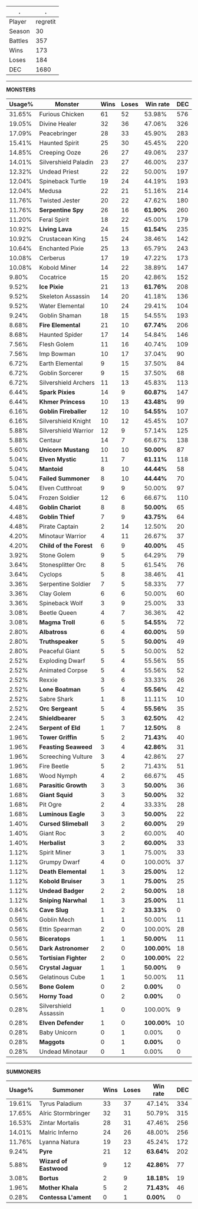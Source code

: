 .|.
|-|-
Player|regretit
Season|30
Battles|357
Wins|173
Loses|184
DEC|1680

---
**MONSTERS**

Usage%|Monster|Wins|Loses|Win rate|DEC|
-|-|-|-|-|-|
31.65%|Furious Chicken|61|52|53.98%|576|
19.05%|Divine Healer|32|36|47.06%|326|
17.09%|Peacebringer|28|33|45.90%|283|
15.41%|Haunted Spirit|25|30|45.45%|220|
14.85%|Creeping Ooze|26|27|49.06%|237|
14.01%|Silvershield Paladin|23|27|46.00%|237|
12.32%|Undead Priest|22|22|50.00%|197|
12.04%|Spineback Turtle|19|24|44.19%|193|
12.04%|Medusa|22|21|51.16%|214|
11.76%|Twisted Jester|20|22|47.62%|180|
11.76%|**Serpentine Spy**|26|16|**61.90%**|260|
11.20%|Feral Spirit|18|22|45.00%|179|
10.92%|**Living Lava**|24|15|**61.54%**|235|
10.92%|Crustacean King|15|24|38.46%|142|
10.64%|Enchanted Pixie|25|13|65.79%|243|
10.08%|Cerberus|17|19|47.22%|173|
10.08%|Kobold Miner|14|22|38.89%|147|
9.80%|Cocatrice|15|20|42.86%|152|
9.52%|**Ice Pixie**|21|13|**61.76%**|208|
9.52%|Skeleton Assassin|14|20|41.18%|136|
9.52%|Water Elemental|10|24|29.41%|104|
9.24%|Goblin Shaman|18|15|54.55%|193|
8.68%|**Fire Elemental**|21|10|**67.74%**|206|
8.68%|Haunted Spider|17|14|54.84%|146|
7.56%|Flesh Golem|11|16|40.74%|109|
7.56%|Imp Bowman|10|17|37.04%|90|
6.72%|Earth Elemental|9|15|37.50%|84|
6.72%|Goblin Sorcerer|9|15|37.50%|68|
6.72%|Silvershield Archers|11|13|45.83%|113|
6.44%|**Spark Pixies**|14|9|**60.87%**|147|
6.44%|**Khmer Princess**|10|13|**43.48%**|99|
6.16%|**Goblin Fireballer**|12|10|**54.55%**|107|
6.16%|Silvershield Knight|10|12|45.45%|107|
5.88%|Silvershield Warrior|12|9|57.14%|125|
5.88%|Centaur|14|7|66.67%|138|
5.60%|**Unicorn Mustang**|10|10|**50.00%**|87|
5.04%|**Elven Mystic**|11|7|**61.11%**|118|
5.04%|**Mantoid**|8|10|**44.44%**|58|
5.04%|**Failed Summoner**|8|10|**44.44%**|70|
5.04%|Elven Cutthroat|9|9|50.00%|97|
5.04%|Frozen Soldier|12|6|66.67%|110|
4.48%|**Goblin Chariot**|8|8|**50.00%**|65|
4.48%|**Goblin Thief**|7|9|**43.75%**|64|
4.48%|Pirate Captain|2|14|12.50%|20|
4.20%|Minotaur Warrior|4|11|26.67%|37|
4.20%|**Child of the Forest**|6|9|**40.00%**|45|
3.92%|Stone Golem|9|5|64.29%|79|
3.64%|Stonesplitter Orc|8|5|61.54%|76|
3.64%|Cyclops|5|8|38.46%|41|
3.36%|Serpentine Soldier|7|5|58.33%|77|
3.36%|Clay Golem|6|6|50.00%|60|
3.36%|Spineback Wolf|3|9|25.00%|33|
3.08%|Beetle Queen|4|7|36.36%|42|
3.08%|**Magma Troll**|6|5|**54.55%**|72|
2.80%|**Albatross**|6|4|**60.00%**|59|
2.80%|**Truthspeaker**|5|5|**50.00%**|49|
2.80%|Peaceful Giant|5|5|50.00%|52|
2.52%|Exploding Dwarf|5|4|55.56%|55|
2.52%|Animated Corpse|5|4|55.56%|52|
2.52%|Rexxie|3|6|33.33%|26|
2.52%|**Lone Boatman**|5|4|**55.56%**|42|
2.52%|Sabre Shark|1|8|11.11%|10|
2.52%|**Orc Sergeant**|5|4|**55.56%**|35|
2.24%|**Shieldbearer**|5|3|**62.50%**|42|
2.24%|**Serpent of Eld**|1|7|**12.50%**|8|
1.96%|**Tower Griffin**|5|2|**71.43%**|40|
1.96%|**Feasting Seaweed**|3|4|**42.86%**|31|
1.96%|Screeching Vulture|3|4|42.86%|27|
1.96%|Fire Beetle|5|2|71.43%|51|
1.68%|Wood Nymph|4|2|66.67%|45|
1.68%|**Parasitic Growth**|3|3|**50.00%**|36|
1.68%|**Giant Squid**|3|3|**50.00%**|32|
1.68%|Pit Ogre|2|4|33.33%|28|
1.68%|**Luminous Eagle**|3|3|**50.00%**|22|
1.40%|**Cursed Slimeball**|3|2|**60.00%**|29|
1.40%|Giant Roc|3|2|60.00%|40|
1.40%|**Herbalist**|3|2|**60.00%**|33|
1.12%|Spirit Miner|3|1|75.00%|33|
1.12%|Grumpy Dwarf|4|0|100.00%|37|
1.12%|**Death Elemental**|1|3|**25.00%**|12|
1.12%|**Kobold Bruiser**|3|1|**75.00%**|25|
1.12%|**Undead Badger**|2|2|**50.00%**|18|
1.12%|**Sniping Narwhal**|1|3|**25.00%**|11|
0.84%|**Cave Slug**|1|2|**33.33%**|0|
0.56%|Goblin Mech|1|1|50.00%|11|
0.56%|Ettin Spearman|2|0|100.00%|28|
0.56%|**Biceratops**|1|1|**50.00%**|11|
0.56%|**Dark Astronomer**|2|0|**100.00%**|18|
0.56%|**Tortisian Fighter**|2|0|**100.00%**|22|
0.56%|**Crystal Jaguar**|1|1|**50.00%**|9|
0.56%|Gelatinous Cube|1|1|50.00%|11|
0.56%|**Bone Golem**|0|2|**0.00%**|0|
0.56%|**Horny Toad**|0|2|**0.00%**|0|
0.28%|Silvershield Assassin|1|0|100.00%|9|
0.28%|**Elven Defender**|1|0|**100.00%**|10|
0.28%|Baby Unicorn|0|1|0.00%|0|
0.28%|**Maggots**|0|1|**0.00%**|0|
0.28%|Undead Minotaur|0|1|0.00%|0|

---
**SUMMONERS**

Usage%|Summoner|Wins|Loses|Win rate|DEC|
-|-|-|-|-|-|
19.61%|Tyrus Paladium|33|37|47.14%|334|
17.65%|Alric Stormbringer|32|31|50.79%|315|
16.53%|Zintar Mortalis|28|31|47.46%|256|
14.01%|Malric Inferno|24|26|48.00%|256|
11.76%|Lyanna Natura|19|23|45.24%|172|
9.24%|**Pyre**|21|12|**63.64%**|202|
5.88%|**Wizard of Eastwood**|9|12|**42.86%**|77|
3.08%|**Bortus**|2|9|**18.18%**|19|
1.96%|**Mother Khala**|5|2|**71.43%**|46|
0.28%|**Contessa L'ament**|0|1|**0.00%**|0|
